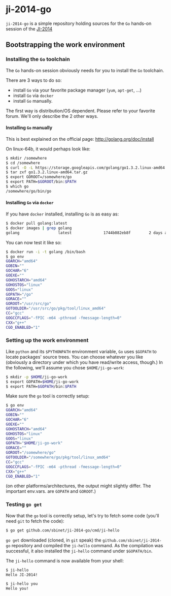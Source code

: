 ji-2014-go
==========

`ji-2014-go` is a simple repository holding sources for the `Go`
hands-on session of the [JI-2014](http://ji.in2p3.fr)

## Bootstrapping the work environment

### Installing the `Go` toolchain

The `Go` hands-on session obviously needs for you to install the `Go`
toolchain.

There are 3 ways to do so:
- install `Go` via your favorite package manager (`yum`, `apt-get`, ...)
- install `Go` via `docker`
- install `Go` manually.

The first way is distribution/OS dependent. Please refer to your
favorite forum.
We'll only describe the 2 other ways.

#### Installing `Go` manually

This is best explained on the official page:
http://golang.org/doc/install

On linux-64b, it would perhaps look like:

```sh
$ mkdir /somewhere
$ cd /somewhere
$ curl -O -L https://storage.googleapis.com/golang/go1.3.2.linux-amd64.tar.gz
$ tar zxf go1.3.2.linux-amd64.tar.gz
$ export GOROOT=/somewhere/go
$ export PATH=$GOROOT/bin:$PATH
$ which go
/somewhere/go/bin/go
```

#### Installing `Go` via `docker`

If you have `docker` installed, installing `Go` is as easy as:

```sh
$ docker pull golang:latest
$ docker images | grep golang
golang                 latest              1744b082eb8f        2 days ago          373.4 MB
```

You can now test it like so:

```sh
$ docker run -i -t golang /bin/bash
$ go env
GOARCH="amd64"
GOBIN=""
GOCHAR="6"
GOEXE=""
GOHOSTARCH="amd64"
GOHOSTOS="linux"
GOOS="linux"
GOPATH="/go"
GORACE=""
GOROOT="/usr/src/go"
GOTOOLDIR="/usr/src/go/pkg/tool/linux_amd64"
CC="gcc"
GOGCCFLAGS="-fPIC -m64 -pthread -fmessage-length=0"
CXX="g++"
CGO_ENABLED="1"
```

### Setting up the work environment

Like `python` and its `$PYTHONPATH` environment variable, `Go` uses
`$GOPATH` to locate packages' source trees.
You can choose whatever you like (obviously a directory under which
you have read/write access, though.)
In the following, we'll assume you chose `$HOME/ji-go-work`:

```sh
$ mkdir -p $HOME/ji-go-work
$ export GOPATH=$HOME/ji-go-work
$ export PATH=$GOPATH/bin:$PATH
```

Make sure the `go` tool is correctly setup:

```sh
$ go env
GOARCH="amd64"
GOBIN=""
GOCHAR="6"
GOEXE=""
GOHOSTARCH="amd64"
GOHOSTOS="linux"
GOOS="linux"
GOPATH="$HOME/ji-go-work"
GORACE=""
GOROOT="/somewhere/go"
GOTOOLDIR="/somewhere/go/pkg/tool/linux_amd64"
CC="gcc"
GOGCCFLAGS="-fPIC -m64 -pthread -fmessage-length=0"
CXX="g++"
CGO_ENABLED="1"
```

(on other platforms/architectures, the output might slightly
differ. The important env.vars. are `GOPATH` and `GOROOT`.)

### Testing `go get`

Now that the `go` tool is correctly setup, let's try to fetch some
code (you'll need `git` to fetch the code):

```sh
$ go get github.com/sbinet/ji-2014-go/cmd/ji-hello
```

`go get` downloaded (cloned, in `git` speak) the
`github.com/sbinet/ji-2014-go` repository and compiled the `ji-hello`
command.
As the compilation was successful, it also installed the `ji-hello`
command under `$GOPATH/bin`.

The `ji-hello` command is now available from your shell:

```sh
$ ji-hello
Hello JI-2014!

$ ji-hello you
Hello you!
```

